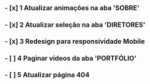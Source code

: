 ## - [x] 1 Atualizar animações na aba 'SOBRE'
## - [x] 2 Atualizar seleção na aba 'DIRETORES'
## - [x] 3 Redesign para responsividade Mobile
## - [ ] 4 Paginar vídeos da aba 'PORTFÓLIO'
## - [ ] 5 Atualizar página 404